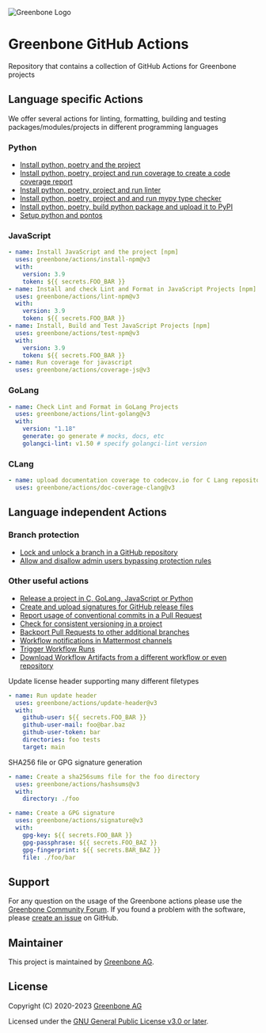 ![Greenbone Logo](https://www.greenbone.net/wp-content/uploads/gb_new-logo_horizontal_rgb_small.png)

# Greenbone GitHub Actions

Repository that contains a collection of GitHub Actions for Greenbone projects

## Language specific Actions

We offer several actions for linting, formatting, building and testing packages/modules/projects in different programming languages

### Python

* [Install python, poetry and the project](https://github.com/greenbone/actions/tree/v2/poetry)
* [Install python, poetry, project and run coverage to create a code coverage report](https://github.com/greenbone/actions/tree/v2/coverage-python)
* [Install python, poetry, project and run linter](https://github.com/greenbone/actions/tree/v2/lint-python)
* [Install python, poetry, project and and run mypy type checker](https://github.com/greenbone/actions/tree/v2/mypy-python)
* [Install python, poetry, build python package and upload it to PyPI](https://github.com/greenbone/actions/tree/v2/pypi-upload)
* [Setup python and pontos](https://github.com/greenbone/actions/tree/v2/setup-pontos)

### JavaScript

```yml
- name: Install JavaScript and the project [npm]
  uses: greenbone/actions/install-npm@v3
  with:
    version: 3.9
    token: ${{ secrets.FOO_BAR }}
- name: Install and check Lint and Format in JavaScript Projects [npm]
  uses: greenbone/actions/lint-npm@v3
  with:
    version: 3.9
    token: ${{ secrets.FOO_BAR }}
- name: Install, Build and Test JavaScript Projects [npm]
  uses: greenbone/actions/test-npm@v3
  with:
    version: 3.9
    token: ${{ secrets.FOO_BAR }}
- name: Run coverage for javascript
  uses: greenbone/actions/coverage-js@v3
```

### GoLang

```yml
- name: Check Lint and Format in GoLang Projects
  uses: greenbone/actions/lint-golang@v3
  with:
    version: "1.18"
    generate: go generate # mocks, docs, etc
    golangci-lint: v1.50 # specify golangci-lint version
```

### CLang

```yml
- name: upload documentation coverage to codecov.io for C Lang repository
  uses: greenbone/actions/doc-coverage-clang@v3
```

## Language independent Actions
### Branch protection

* [Lock and unlock a branch in a GitHub repository](https://github.com/greenbone/actions/tree/v2/lock-branch)
* [Allow and disallow admin users bypassing protection rules](https://github.com/greenbone/actions/tree/v2/admin-bypass)

### Other useful actions

* [Release a project in C, GoLang, JavaScript or Python](https://github.com/greenbone/actions/tree/v2/release)
* [Create and upload signatures for GitHub release files](https://github.com/greenbone/actions/tree/v2/sign-release-files)
* [Report usage of conventional commits in a Pull Request](https://github.com/greenbone/actions/tree/v2/conventional-commits)
* [Check for consistent versioning in a project](https://github.com/greenbone/actions/tree/v2/check-version)
* [Backport Pull Requests to other additional branches](https://github.com/greenbone/actions/tree/v2/backport-pull-request)
* [Workflow notifications in Mattermost channels](https://github.com/greenbone/actions/tree/v2/mattermost-notify)
* [Trigger Workflow Runs](https://github.com/greenbone/actions/tree/v2/trigger-workflow)
* [Download Workflow Artifacts from a different workflow or even repository](https://github.com/greenbone/actions/tree/v2/trigger-workflow)

Update license header supporting many different filetypes

```yml
- name: Run update header
  uses: greenbone/actions/update-header@v3
  with:
    github-user: ${{ secrets.FOO_BAR }}
    github-user-mail: foo@bar.baz
    github-user-token: bar
    directories: foo tests
    target: main
```

SHA256 file or GPG signature generation

```yml
- name: Create a sha256sums file for the foo directory
  uses: greenbone/actions/hashsums@v3
  with:
    directory: ./foo

- name: Create a GPG signature
  uses: greenbone/actions/signature@v3
  with:
    gpg-key: ${{ secrets.FOO_BAR }}
    gpg-passphrase: ${{ secrets.FOO_BAZ }}
    gpg-fingerprint: ${{ secrets.BAR_BAZ }}
    file: ./foo/bar
```

## Support

For any question on the usage of the Greenbone actions please use the
[Greenbone Community Forum](https://forum.greenbone.net/). If you
found a problem with the software, please
[create an issue](https://github.com/greenbone/actions/issues)
on GitHub.

## Maintainer

This project is maintained by [Greenbone AG](https://www.greenbone.net/).

## License

Copyright (C) 2020-2023 [Greenbone AG](https://www.greenbone.net/)

Licensed under the [GNU General Public License v3.0 or later](LICENSE).
